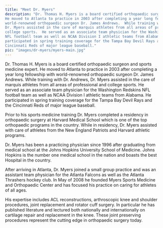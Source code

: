 ```yaml
---
title: "Meet Dr. Myers"
description: "Dr. Thomas H. Myers is a board certified orthopaedic surgeon and sports medicine expert. 
He moved to Atlanta to practice in 2003 after completing a year long fellowship with 
world-renowned orthopaedic surgeon Dr. James Andrews.  While training with Dr. Andrews, 
Dr. Myers assisted in the care of marquis athletes from all areas of professional and 
college sports.  He served as an associate team physician for the Washington Redskins 
NFL football team as well as NCAA Division I athletic teams from Alabama.  He 
participated in spring training coverage for the Tampa Bay Devil Rays and the 
Cincinnati Reds of major league baseball."
pic: "images/dr-myers/myers-main.jpg"
---
```


Dr. Thomas H. Myers is a board certified orthopaedic surgeon and sports medicine expert. 
He moved to Atlanta to practice in 2003 after completing a year long fellowship with 
world-renowned orthopaedic surgeon Dr. James Andrews.  While training with Dr. Andrews, 
Dr. Myers assisted in the care of marquis athletes from all areas of professional and 
college sports.  He served as an associate team physician for the Washington Redskins 
NFL football team as well as NCAA Division I athletic teams from Alabama.  He 
participated in spring training coverage for the Tampa Bay Devil Rays and the 
Cincinnati Reds of major league baseball.

Prior to his sports medicine training Dr. Myers completed a residency in orthopaedic 
surgery at Harvard Medical School which is one of the top orthopaedic programs in the 
country.  While in residency, Dr. Myers assisted with care of athletes from the New 
England Patriots and Harvard athletic programs.

Dr. Myers has been a practicing physician since 1996 after graduating from medical 
school at the Johns Hopkins University School of Medicine.  Johns Hopkins is the number 
one medical school in the nation and boasts the best Hospital in the country.

After arriving in Atlanta, Dr. Myers joined a small group practice and was an assistant 
team physician for the Atlanta Falcons as well as the Atlanta Thrashers hockey club.  In 
May of 2008 he founded Myers Sports Medicine and Orthopaedic Center and has focused his 
practice on caring for athletes of all ages.

His expertise includes ACL reconstructions, arthroscopic knee and shoulder procedures, 
joint replacement and rotator cuff surgery.  In particular he has published literature 
and lectured both nationally and internationally on cartilage repair and replacement in 
the knee.  These joint preserving procedures represent the cutting edge in orthopaedic 
surgery today.
